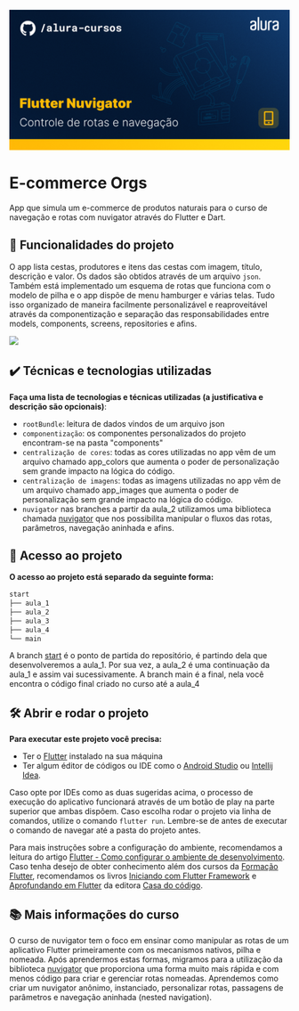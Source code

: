 ![Thumbnail GitHub](thumb.png)

# E-commerce Orgs

App que simula um e-commerce de produtos naturais para o curso de navegação e rotas com nuvigator através do Flutter e Dart.

## 🔨 Funcionalidades do projeto

O app lista cestas, produtores e itens das cestas com imagem, título, descrição e valor. Os dados são obtidos através de um arquivo `json`. Também está implementado um esquema de rotas que funciona com o modelo de pilha e o app dispõe de menu hamburger e várias telas. Tudo isso organizado de maneira facilmente personalizável e reaproveitável através da componentização e separação das responsabilidades entre models, components, screens, repositories e afins.

![](ecommerce_orgs.gif)

## ✔️ Técnicas e tecnologias utilizadas

**Faça uma lista de tecnologias e técnicas utilizadas (a justificativa e descrição são opcionais)**:

- `rootBundle`: leitura de dados vindos de um arquivo json
- `componentização`: os componentes personalizados do projeto encontram-se na pasta "components"
- `centralização de cores`: todas as cores utilizadas no app vêm de um arquivo chamado app_colors que aumenta o poder de personalização sem grande impacto na lógica do código.
- `centralização de imagens`: todas as imagens utilizadas no app vêm de um arquivo chamado app_images que aumenta o poder de personalização sem grande impacto na lógica do código.
- `nuvigator` nas branches a partir da aula_2 utilizamos uma biblioteca chamada [nuvigator](https://github.com/nubank/nuvigator) que nos possibilita manipular o fluxos das rotas, parâmetros, navegação aninhada e afins.
 
## 📁 Acesso ao projeto

**O acesso ao projeto está separado da seguinte forma:**
```
start
├── aula_1
├── aula_2
├── aula_3
├── aula_4
└── main
```

A branch [start](https://github.com/Leomhl/flutter-nuvigator/tree/start) é o ponto de partida do repositório, é partindo dela que desenvolveremos a aula_1. Por sua vez, a aula_2 é uma continuação da aula_1 e assim vai sucessivamente. A branch main é a final, nela você encontra o código final criado no curso até a aula_4

## 🛠️ Abrir e rodar o projeto

**Para executar este projeto você precisa:**

- Ter o [Flutter](https://flutter.dev/docs/get-started/install) instalado na sua máquina
- Ter algum éditor de códigos ou IDE como o [Android Studio](https://developer.android.com/studio) ou [Intellij Idea](https://www.jetbrains.com/pt-br/idea/download/). 

Caso opte por IDEs como as duas sugeridas acima, o processo de execução do aplicativo funcionará através de um botão de play na parte superior que ambas dispõem. Caso escolha rodar o projeto via linha de comandos, utilize o comando `flutter run`. Lembre-se de antes de executar o comando de navegar até a pasta do projeto antes. 

Para mais instruções sobre a configuração do ambiente, recomendamos a leitura do artigo [Flutter - Como configurar o ambiente de desenvolvimento](https://www.alura.com.br/artigos/flutter-como-configurar-o-ambiente-de-desenvolvimento). Caso tenha desejo de obter conhecimento além dos cursos da [Formação Flutter](https://www.alura.com.br/formacao-flutter), recomendamos os livros [Iniciando com Flutter Framework](https://www.casadocodigo.com.br/products/livro-flutter) e [Aprofundando em Flutter](https://www.casadocodigo.com.br/products/livro-aprofundando-flutter) da editora [Casa do código](https://www.casadocodigo.com.br/).

## 📚 Mais informações do curso

O curso de nuvigator tem o foco em ensinar como manipular as rotas de um aplicativo Flutter primeiramente com os mecanismos nativos, pilha e nomeada. Após aprendermos estas formas, migramos para a utilização da biblioteca [nuvigator](https://github.com/nubank/nuvigator) que proporciona uma forma muito mais rápida e com menos código para criar e gerenciar rotas nomeadas. Aprendemos como criar um nuvigator anônimo, instanciado, personalizar rotas, passagens de parâmetros e navegação aninhada (nested navigation).
